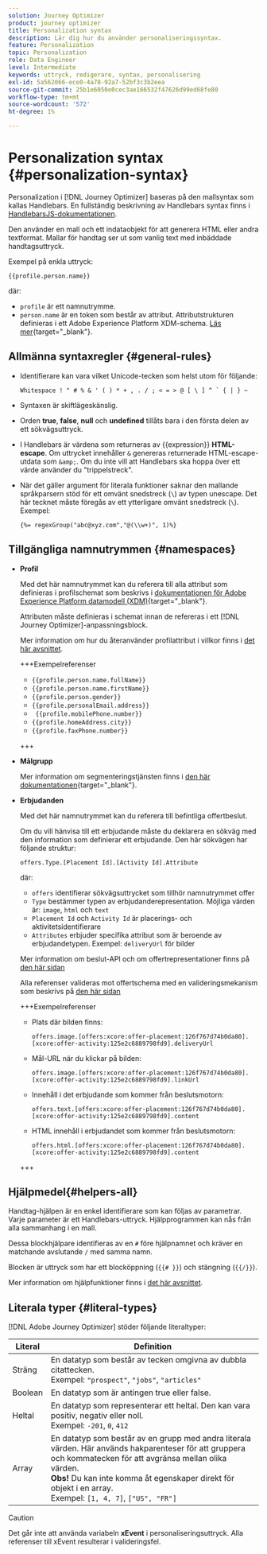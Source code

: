 ```yaml
---
solution: Journey Optimizer
product: journey optimizer
title: Personalization syntax
description: Lär dig hur du använder personaliseringssyntax.
feature: Personalization
topic: Personalization
role: Data Engineer
level: Intermediate
keywords: uttryck, redigerare, syntax, personalisering
exl-id: 5a562066-ece0-4a78-92a7-52bf3c3b2eea
source-git-commit: 25b1e6050e0cec3ae166532f47626d99ed68fe80
workflow-type: tm+mt
source-wordcount: '572'
ht-degree: 1%

---
```


# Personalization syntax {#personalization-syntax}

Personalization i [!DNL Journey Optimizer] baseras på den mallsyntax som kallas Handlebars. En fullständig beskrivning av Handlebars syntax finns i [HandlebarsJS-dokumentationen](https://handlebarsjs.com/).

Den använder en mall och ett indataobjekt för att generera HTML eller andra textformat. Mallar för handtag ser ut som vanlig text med inbäddade handtagsuttryck.

Exempel på enkla uttryck:

`{{profile.person.name}}`

där:

* `profile` är ett namnutrymme.
* `person.name` är en token som består av attribut. Attributstrukturen definieras i ett Adobe Experience Platform XDM-schema. [Läs mer](https://experienceleague.adobe.com/docs/experience-platform/xdm/home.html?lang=sv){target="_blank"}.

## Allmänna syntaxregler {#general-rules}

* Identifierare kan vara vilket Unicode-tecken som helst utom för följande:

  ```
  Whitespace ! " # % & ' ( ) * + , . / ; < = > @ [ \ ] ^ ` { | } ~
  ```

* Syntaxen är skiftlägeskänslig.

* Orden **true**, **false**, **null** och **undefined** tillåts bara i den första delen av ett sökvägsuttryck.

* I Handlebars är värdena som returneras av {{expression}} **HTML-escape**. Om uttrycket innehåller `&` genereras returnerade HTML-escape-utdata som `&amp;`. Om du inte vill att Handlebars ska hoppa över ett värde använder du &quot;trippelstreck&quot;.

* När det gäller argument för literala funktioner saknar den mallande språkparsern stöd för ett omvänt snedstreck (`\`) av typen unescape. Det här tecknet måste föregås av ett ytterligare omvänt snedstreck (`\`). Exempel:

  `{%= regexGroup("abc@xyz.com","@(\\w+)", 1)%}`

## Tillgängliga namnutrymmen {#namespaces}

* **Profil**

  Med det här namnutrymmet kan du referera till alla attribut som definieras i profilschemat som beskrivs i [dokumentationen för Adobe Experience Platform datamodell (XDM)](https://experienceleague.adobe.com/docs/experience-platform/xdm/home.html?lang=sv){target="_blank"}.

  Attributen måste definieras i schemat innan de refereras i ett [!DNL Journey Optimizer]-anpassningsblock.

  Mer information om hur du återanvänder profilattribut i villkor finns i [det här avsnittet](functions/helpers.md#if-function).

  +++Exempelreferenser

   * `{{profile.person.name.fullName}}`
   * `{{profile.person.name.firstName}}`
   * `{{profile.person.gender}}`
   * `{{profile.personalEmail.address}}`
   * ` {{profile.mobilePhone.number}}`
   * `{{profile.homeAddress.city}}`
   * `{{profile.faxPhone.number}}`

  +++

* **Målgrupp**

  Mer information om segmenteringstjänsten finns i [den här dokumentationen](https://experienceleague.adobe.com/docs/experience-platform/segmentation/home.html?lang=sv-SE){target="_blank"}.

* **Erbjudanden**

  Med det här namnutrymmet kan du referera till befintliga offertbeslut.

  Om du vill hänvisa till ett erbjudande måste du deklarera en sökväg med den information som definierar ett erbjudande. Den här sökvägen har följande struktur:

  `offers.Type.[Placement Id].[Activity Id].Attribute`

  där:

   * `offers` identifierar sökvägsuttrycket som tillhör namnutrymmet offer
   * `Type` bestämmer typen av erbjudanderepresentation. Möjliga värden är: `image`, `html` och `text`
   * `Placement Id` och `Activity Id` är placerings- och aktivitetsidentifierare
   * `Attributes` erbjuder specifika attribut som är beroende av erbjudandetypen. Exempel: `deliveryUrl` för bilder

  Mer information om beslut-API och om offertrepresentationer finns på [den här sidan](../offers/api-reference/offer-delivery-api/decisioning-api.md)

  Alla referenser valideras mot offertschema med en valideringsmekanism som beskrivs på [den här sidan](../personalization/personalization-build-expressions.md)

  +++Exempelreferenser

   * Plats där bilden finns:

     `offers.image.[offers:xcore:offer-placement:126f767d74b0da80].[xcore:offer-activity:125e2c6889798fd9].deliveryUrl`

   * Mål-URL när du klickar på bilden:

     `offers.image.[offers:xcore:offer-placement:126f767d74b0da80].[xcore:offer-activity:125e2c6889798fd9].linkUrl`

   * Innehåll i det erbjudande som kommer från beslutsmotorn:

     `offers.text.[offers:xcore:offer-placement:126f767d74b0da80].[xcore:offer-activity:125e2c6889798fd9].content`

   * HTML innehåll i erbjudandet som kommer från beslutsmotorn:

     `offers.html.[offers:xcore:offer-placement:126f767d74b0da80].[xcore:offer-activity:125e2c6889798fd9].content`

  +++

## Hjälpmedel{#helpers-all}

Handtag-hjälpen är en enkel identifierare som kan följas av parametrar. Varje parameter är ett Handlebars-uttryck. Hjälpprogrammen kan nås från alla sammanhang i en mall.

Dessa blockhjälpare identifieras av en `#` före hjälpnamnet och kräver en matchande avslutande `/` med samma namn.

Blocken är uttryck som har ett blocköppning (`{{# }}`) och stängning (`{{/}}`).

Mer information om hjälpfunktioner finns i [det här avsnittet](functions/helpers.md).

## Literala typer {#literal-types}

[!DNL Adobe Journey Optimizer] stöder följande literaltyper:

| Literal | Definition |
| ------- | ---------- |
| Sträng | En datatyp som består av tecken omgivna av dubbla citattecken. <br>Exempel: `"prospect"`, `"jobs"`, `"articles"` |
| Boolean | En datatyp som är antingen true eller false. |
| Heltal | En datatyp som representerar ett heltal. Den kan vara positiv, negativ eller noll. <br>Exempel: `-201`, `0`, `412` |
| Array | En datatyp som består av en grupp med andra literala värden. Här används hakparenteser för att gruppera och kommatecken för att avgränsa mellan olika värden. <br> **Obs!** Du kan inte komma åt egenskaper direkt för objekt i en array. <br> Exempel: `[1, 4, 7]`, `["US", "FR"]` |

>[!CAUTION]
>
>Det går inte att använda variabeln **xEvent** i personaliseringsuttryck. Alla referenser till xEvent resulterar i valideringsfel.
